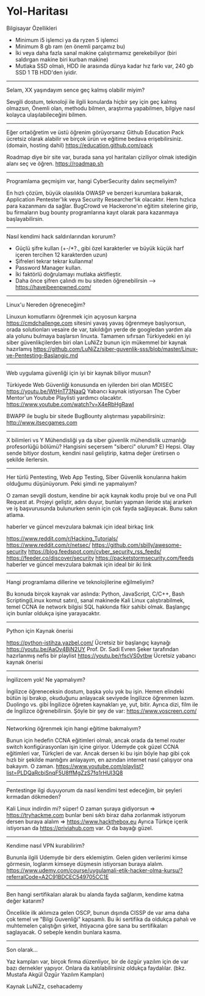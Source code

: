# Yol-Haritası

Bilgisayar Özellikleri

- Minimum i5 işlemci ya da ryzen 5 işlemci
- Minimum 8 gb ram (en önemli parçamız bu)
- İki veya daha fazla sanal makine çalıştırmamız gerekebiliyor (biri saldırgan makine biri kurban makine)
- Mutlaka SSD olmalı, HDD ile arasında dünya kadar hız farkı var, 240 gb SSD 1 TB HDD'den iyidir.

-----------------------------------------------------------------------

Selam, XX yaşındayım sence geç kalmış olabilir miyim?

Sevgili dostum, teknoloji ile ilgili konularda hiçbir şey için geç kalmış olmazsın, 
Önemli olan, methodu bilmen, araştırma yapabilmen, bilgiye nasıl kolayca ulaşılabileceğini bilmen.

------------------------------

Eğer ortaöğretim ve üstü öğrenim görüyorsanız 
Github Education Pack ücretsiz olarak alabilir ve birçok ürün ve eğitime bedava erişebilirsiniz.
(domain, hosting dahil) 
https://education.github.com/pack

Roadmap diye bir site var, burada sana yol haritaları çiziliyor olmak istediğin alanı seç ve öğren. 
https://roadmap.sh

----------------------------------

Programlama geçmişim var, hangi CyberSecurity dalını seçmeliyim?

En hızlı çözüm, büyük olasılıkla OWASP ve benzeri kurumlara bakarak, 
Application Pentester'lık veya Security Researcher'lık olacaktır. 
Hem hızlıca para kazanmanı da sağlar. 
BugCrowd ve Hackerone'ın eğitim sitelerine girip, 
bu firmaların bug bounty programlarına kayıt olarak para kazanmaya başlayabilirsin.

-------------------------------------

Nasıl kendimi hack saldırılarından korurum?

- Güçlü şifre kullan (+-/*?., gibi özel karakterler ve büyük küçük harf içeren tercihen 12 karakterden uzun)
- Şifreleri tekrar tekrar kullanma!
- Password Manager kullan.
- İki faktörlü doğrulamayı mutlaka aktifleştir.
- Daha önce şifren çalındı mı bu siteden öğrenebilirsin --> https://haveibeenpwned.com/

---------------------------------------

Linux'u Nereden öğreneceğim?

Linuxun komutlarını öğrenmek için açıyosun karşına https://cmdchallenge.com sitesini 
yavaş yavaş öğrenmeye başlıyorsun, 
orada solutionları vesaire de var, 
takıldığın yerde de googledan yardım ala ala yolunu bulmaya başlarsın linuxta. 
Tamamen sıfırsan Türkiyedeki en iyi siber güvenlikçilerden biri olan LuNiZz bunun için mükemmel bir kaynak hazırlamış
https://github.com/LuNiZz/siber-guvenlik-sss/blob/master/Linux-ve-Pentesting-Baslangic.md

----------------------------------------

Web uygulama güvenliği için iyi bir kaynak biliyor musun?

Türkiyede Web Güvenliği konusunda en iyilerden biri olan MDISEC 
https://youtu.be/WtHnT73NaaQ
Yabancı kaynak istiyorsan The Cyber Mentor'un Youtube Playlisti yardımcı olacaktır.
https://www.youtube.com/watch?v=X4eRbHgRawI

BWAPP ile buglu bir sitede BugBounty alıştırması yapabilirsiniz:
http://www.itsecgames.com

------------------------------------------

X bilimleri vs Y Mühendisliği ya da siber güvenlik mühendislik uzmanlığı profesorlüğü bölümü? Hangisini seçersem "siberci" olurum?
E) Hepsi. Olay sende bitiyor dostum, kendini nasıl geliştirip, katma değer üretirsen o şekilde ilerlersin.

------------------------------------------

Her türlü Pentesting, Web App Testing, Siber Güvenlik konularına hakim olduğumu düşünüyorum. 
Peki şimdi ne yapmalıyım?

O zaman sevgili dostum, kendine bir açık kaynak kodlu proje bul ve ona Pull Request at. 
Projeyi geliştir, adını duyur, bunları yapman ileride staj ararken ve iş başvurusunda bulunurken senin için çok fayda sağlayacak. 
Bunu sakın atlama.

haberler ve güncel mevzulara bakmak için ideal birkaç link

https://www.reddit.com/r/Hacking_Tutorials/
https://www.reddit.com/r/netsec/
https://github.com/sbilly/awesome-security
https://blog.feedspot.com/cyber_security_rss_feeds/
https://feeder.co/discover/security
https://packetstormsecurity.com/feeds
haberler ve güncel mevzulara bakmak için ideal bir iki link

-------------------------------------------

Hangi programlama dillerine ve teknolojilerine eğilmeliyim?

Bu konuda birçok kaynak var aslında: Python, JavaScript, C/C++, Bash Scripting(Linux komut satırı), 
sanal makinede Kali Linux çalıştırabilmek, temel CCNA ile network bilgisi SQL hakkında fikir sahibi olmak. 
Başlangıç için bunlar oldukça işine yarayacaktır.

--------------------------------------------

Python için Kaynak önerisi

https://python-istihza.yazbel.com/ Ücretsiz bir başlangıç kaynağı
https://youtu.be/AaOv4BjN2UY Prof. Dr. Sadi Evren Şeker tarafından hazırlanmış nefis bir playlist
https://youtu.be/rfscVS0vtbw Ücretsiz yabancı kaynak önerisi

---------------------------------------------

İngilizcem yok! Ne yapmalıyım?

İngilizce öğreneceksin dostum, başka yolu yok bu işin. Hemen elindeki bütün işi bırakıp, okuduğunu anlayacak seviyede İngilizce öğrenmen lazım. 
Duolingo vs. gibi İngilizce öğreten kaynakları ye, yut, bitir. Ayrıca dizi, film ile de İngilizce öğrenebilirsin.
Şöyle bir şey de var: https://www.voscreen.com/

----------------------------------------------

Networking öğrenmek için hangi eğitime bakmalıyım?

Bunun için hedefin CCNA eğitimleri olmalı, 
ancak orada da temel router switch konfigürasyonları işin içine giriyor. 
Udemyde çok güzel CCNA eğitimleri var, Türkçleri de var. 
Ancak dersen ki bu işin böyle hap gibi çok hızlı bir şekilde mantığını anlayayım, 
en azından internet nasıl çalışıyor ona bakayım. O zaman.
https://www.youtube.com/playlist?list=PLDQaRcbiSnqF5U8ffMgZzS7fq1rHUI3Q8

----------------------------------------------

Pentestinge ilgi duyuyorum da nasıl kendimi test edeceğim, bir şeyleri kırmadan dökmeden?

Kali Linux indirdin mi? süper! O zaman şuraya gidiyorsun => https://tryhackme.com
bunlar beni sıktı biraz daha zorlanmak istiyorum dersen buraya alalım => https://www.hackthebox.eu
Ayrıca Türkçe içerik istiyorsan da https://priviahub.com var. O da bayağı güzel.

----------------------------------------------

Kendime nasıl VPN kurabilirim?

Bununla ilgili Udemyde bir ders eklemiştim.
Gelen giden verilerimi kimse görmesin,
loglarım kimseye düşmesin istiyorsan buraya alalım.
https://www.udemy.com/course/uygulamali-etik-hacker-olma-kursu/?referralCode=A2C91BDCEC549705CC1E

----------------------------------------------

Ben hangi sertifikaları alarak bu alanda fayda sağlarım, kendime katma değer katarım?

Öncelikle ilk aklımıza gelen OSCP, bunun dışında CISSP de var ama daha çok temel ve "Bilgi Guvenliği" kapsamlı. 
Bu iki sertifika da oldukça pahalı ve muhtemelen çalıştığın şirket, ihtiyacına göre sana bu sertifikaları saglayacak. 
O sebeple kendin bunlara kasma.

----------------------------------------------

Son olarak...

Yaz kampları var, birçok firma düzenliyor, bir de özgür yazılım için de var bazı dernekler yapıyor.
Onlara da katılabilirsiniz oldukça faydalılar.
(bkz. Mustafa Akgül Özgür Yazılım Kampları)

Kaynak LuNiZz, csehacademy
